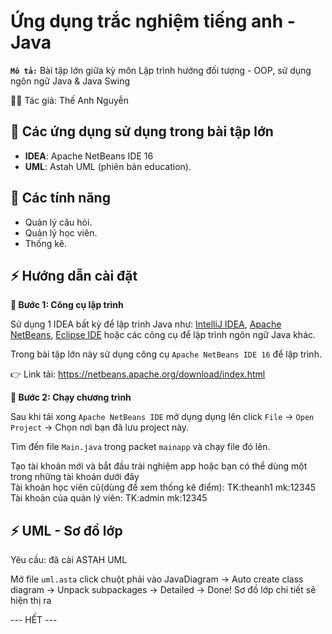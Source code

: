 # Ứng dụng trắc nghiệm tiếng anh - Java

<b>`Mô tả:`</b> Bài tập lớn giữa kỳ môn Lập trình hướng đối tượng - OOP, sử dụng ngôn ngữ Java & Java Swing

🕵️‍♀️ Tác giả: Thế Anh Nguyễn

## 📑 Các ứng dụng sử dụng trong bài tập lớn

- <b>IDEA</b>: Apache NetBeans IDE 16
- <b>UML</b>: Astah UML (phiên bản education).

## 📝 Các tính năng

- Quản lý câu hỏi.
- Quản lý học viên.
- Thống kê.

## ⚡ Hướng dẫn cài đặt

<b>📌 Bước 1: Công cụ lập trình</b>

Sử dụng 1 IDEA bất kỳ để lập trình Java như: [IntelliJ IDEA](https://www.jetbrains.com/idea/download/#section=windows), [Apache NetBeans](https://netbeans.apache.org/download/index.html), [Eclipse IDE](https://www.eclipse.org/downloads/packages/release/kepler/sr2/eclipse-ide-java-developers) hoặc các công cụ để lập trình ngôn ngữ Java khác.

Trong bài tập lớn này sử dụng công cụ `Apache NetBeans IDE 16` để lập trình.

👉 Link tải: https://netbeans.apache.org/download/index.html

<b>📌 Bước 2: Chạy chương trình</b>

Sau khi tải xong `Apache NetBeans IDE` mở dụng dụng lên click `File` -> `Open Project` -> Chọn nơi bạn đã lưu project này.

Tìm đến file `Main.java` trong packet `mainapp` và chạy file đó lên.

Tạo tài khoản mới và bắt đầu trải nghiệm app hoặc bạn có thể dùng một trong những tài khoản dưới đây<br>
Tài khoản học viên cũ(dùng để xem thống kê điểm): TK:theanh1 mk:12345<br>
Tài khoản của quản lý viên: TK:admin mk:12345

## ⚡ UML - Sơ đồ lớp

Yêu cầu: đã cài ASTAH UML

Mở file `uml.asta` click chuột phải vào JavaDiagram -> Auto create class diagram -> Unpack subpackages -> Detailed -> Done! Sơ đồ lớp chi tiết sẽ hiện thị ra

--- HẾT ---
